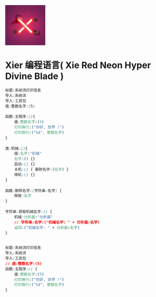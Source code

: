 <picture>
  <img src="XinRed.png" alt="XinRed-logo" height="128">
</picture>

# Xier 编程语言( Xie Red Neon Hyper Divine Blade )

```css
标题:系统流打印信息
导入:系统流
导入:工具包
值:整数名字:(5)

函数:主程序:(){
    值:整数名字:(5)
    打印换行:("你好, 世界 !")
    打印换行:("%d", 整数名字)
}

类:机械:(){
    值:名字:"机械"
    名字:() {}
    启动:() {}
    关机:() { 删除名字:(名字) }
    停机:() {}
}

函数:删除名字:(字符串:名字) {
    释放:名字
}

字符串:获取机械名字:() {
    机械:分析器:"分析器"
    // 字符串:名字:("机械名字: " + 分析器:名字)
    返回:("机械名字: " + 分析器:名字)
}



```

```css
标题:系统流打印信息
导入:系统流
导入:工具包
// 值:整数名字:(5)
函数:主程序:() {
    值:整数名字:(5)
    打印换行:("你好, 世界 !")
    打印换行:("%d", 整数名字)
}
```
